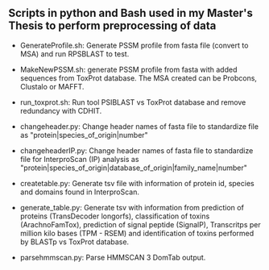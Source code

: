 ## Scripts in python and Bash used in my Master's Thesis to perform preprocessing of data 

- GenerateProfile.sh: Generate PSSM profile from fasta file (convert to MSA) and run RPSBLAST to test. 

- MakeNewPSSM.sh: generate PSSM profile from fasta with added sequences from ToxProt database. The MSA created can be Probcons, Clustalo or MAFFT. 

- run_toxprot.sh: Run tool PSIBLAST vs ToxProt database and remove redundancy with CDHIT. 

- changeheader.py: Change header names of fasta file to standardize file as "protein|species_of_origin|number"

- changeheaderIP.py: Change header names of fasta file to standardize file for InterproScan (IP) analysis as "protein|species_of_origin|database_of_origin|family_name|number"

- createtable.py: Generate tsv file with information of protein id, species and domains found in InterproScan. 

- generate_table.py: Generate tsv with information from prediction of proteins (TransDecoder longorfs), classification of toxins (ArachnoFamTox), prediction of signal peptide (SignalP), Transcritps per million kilo bases (TPM - RSEM) and identification of toxins performed by BLASTp vs ToxProt database. 

- parsehmmscan.py: Parse HMMSCAN 3 DomTab output.
